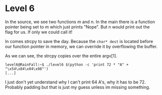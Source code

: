 # Level 6

In the source, we see two functions m and n.
In the main there is a function pointer being set to m which just prints "Nope". But n would print out the flag for us.
If only we could call it!

In comes strcpy to save the day.
Because the `char* dest` is located before our function pointer in memory, we can override it by overflowing the buffer.

As we can see, the strcpy copies over the entire argv[1].

```shell
level6@RainFall:~$ ./level6 $(python -c 'print 72 * "A" + "\x54\x84\x04\x08"')
[...]
```
I just don't yet understand why I can't print 64 A's, why it has to be 72. Probably padding but that is just my guess unless im missing something.
